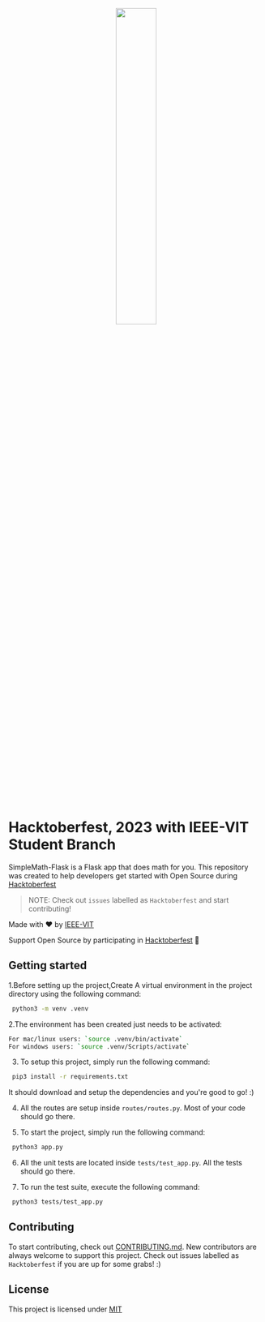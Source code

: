 <p align="center"><img width="40%" src="https://hacktoberfest.com/_next/static/media/logo-hacktoberfest--horizontal.ebc5fdc8.svg"></p>

# Hacktoberfest, 2023 with IEEE-VIT Student Branch

SimpleMath-Flask is a Flask app that does math for you. This repository was created to help developers get started with Open Source during [Hacktoberfest](https://hacktoberfest.com/)
> NOTE: Check out `issues` labelled as `Hacktoberfest` and start contributing!

Made with :heart: by [IEEE-VIT](https://ieeevit.org/)

Support Open Source by participating in [Hacktoberfest](https://hacktoberfest.com/) :yellow_heart:

## Getting started

1.Before setting up the project,Create A virtual environment in the project directory using the following command:
```bash
 python3 -m venv .venv
```
2.The environment has been created just needs to be activated:
```bash
For mac/linux users: `source .venv/bin/activate`
For windows users: `source .venv/Scripts/activate`
```

3. To setup this project, simply run the following command:
```bash
 pip3 install -r requirements.txt
```

It should download and setup the dependencies and you're good to go! :)

4. All the routes are setup inside `routes/routes.py`. Most of your code should go there.

5. To start the project, simply run the following command:
```bash
 python3 app.py
```

6. All the unit tests are located inside `tests/test_app.py`. All the tests should go there.

7. To run the test suite, execute the following command:
```bash
 python3 tests/test_app.py
```

## Contributing
To start contributing, check out [CONTRIBUTING.md](https://github.com/mayankshah1607/SimpleMath-NodeJS/blob/master/CONTRIBUTING.md). New contributors are always welcome to support this project. Check out issues labelled as `Hacktoberfest` if you are up for some grabs! :)

## License
This project is licensed under [MIT](https://github.com/IEEE-VIT/SimpleMath-NodeJS/blob/master/LICENSE)

